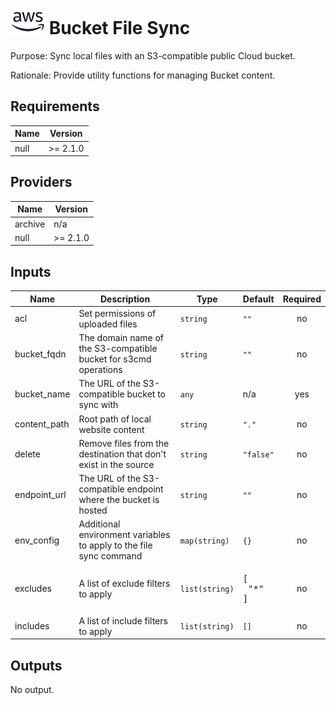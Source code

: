 # ![AWS](aws-logo.png) Bucket File Sync

Purpose: Sync local files with an S3-compatible public Cloud bucket.

Rationale: Provide utility functions for managing Bucket content.

## Requirements

| Name | Version |
|------|---------|
| null | >= 2.1.0 |

## Providers

| Name | Version |
|------|---------|
| archive | n/a |
| null | >= 2.1.0 |

## Inputs

| Name | Description | Type | Default | Required |
|------|-------------|------|---------|:--------:|
| acl | Set permissions of uploaded files | `string` | `""` | no |
| bucket\_fqdn | The domain name of the S3-compatible bucket for s3cmd operations | `string` | `""` | no |
| bucket\_name | The URL of the S3-compatible bucket to sync with | `any` | n/a | yes |
| content\_path | Root path of local website content | `string` | `"."` | no |
| delete | Remove files from the destination that don't exist in the source | `string` | `"false"` | no |
| endpoint\_url | The URL of the S3-compatible endpoint where the bucket is hosted | `string` | `""` | no |
| env\_config | Additional environment variables to apply to the file sync command | `map(string)` | `{}` | no |
| excludes | A list of exclude filters to apply | `list(string)` | <pre>[<br>  "*"<br>]</pre> | no |
| includes | A list of include filters to apply | `list(string)` | `[]` | no |

## Outputs

No output.

